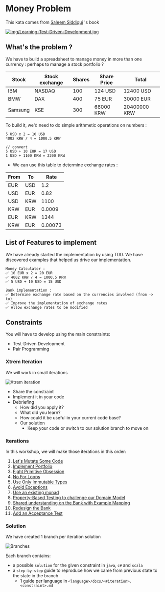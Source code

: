 # Money Problem
This kata comes from [Saleem Siddiqui](https://www.linkedin.com/in/ssiddiqui/) 's book

[![img/Learning-Test-Driven-Development.jpg](img/Learning-Test-Driven-Development.jpg)](https://www.oreilly.com/library/view/learning-test-driven-development/9781098106461/)

## What's the problem ?
We have  to build a spreadsheet to manage money in more than one currency : perhaps to manage a stock portfolio ?

| Stock | Stock exchange | Shares | Share Price | Total |
|---|---|---|---|---|
| IBM | NASDAQ | 100 | 124 USD | 12400 USD |
| BMW | DAX | 400 | 75 EUR | 30000 EUR |
| Samsung | KSE | 300 | 68000 KRW | 20400000 KRW |

To build it, we'd need to do simple arithmetic operations on numbers :

```text
5 USD x 2 = 10 USD
4002 KRW / 4 = 1000.5 KRW

// convert
5 USD + 10 EUR = 17 USD
1 USD + 1100 KRW = 2200 KRW
```

* We can use this table to determine exchange rates :

| From | To   | Rate    |
|------|------|---------|
| EUR  | USD  | 1.2     |
| USD  | EUR  | 0.82    |
| USD  | KRW  | 1100    |
| KRW  | EUR  | 0.0009  |
| EUR  | KRW  | 1344    |
| KRW  | EUR  | 0.00073 |

## List of Features to implement
We have already started the implementation by using TDD. We have discovered examples that helped us drive our implementation.

```text
Money Calculator :
✅ 10 EUR x 2 = 20 EUR
✅ 4002 KRW / 4 = 1000.5 KRW
✅ 5 USD + 10 USD = 15 USD

Bank implementation :
✅ Determine exchange rate based on the currencies involved (from -> to)
✅ Improve the implementation of exchange rates
✅ Allow exchange rates to be modified
```

## Constraints
You will have to develop using the main constraints:

- Test-Driven Development
- Pair Programming

### Xtrem Iteration
We will work in small iterations

![Xtrem iteration](img/xtrem-tdd.png)

- Share the constraint
- Implement it in your code
- Debriefing
	- How did you apply it?
	- What did you learn?
	- How could it be useful in your current code base?
	- Our solution
		- Keep your code or switch to our solution branch to move on

### Iterations
In this workshop, we will make those iterations in this order:

1. [Let's Mutate Some Code](facilitation/01.mutation-testing.md)
2. [Implement Portfolio](facilitation/02.portfolio.md)
3. [Fight Primitive Obsession](facilitation/03.no-primitive-types.md)
4. [No For Loops](facilitation/04.no-for-loops.md)
5. [Use Only Immutable Types](facilitation/05.only-immutable-types.md)
6. [Avoid Exceptions](facilitation/06.no-exception-authorized.md)
7. [Use an existing monad](facilitation/07.use-existing-monad.md)
8. [Property-Based Testing to challenge our Domain Model](facilitation/08.bank-properties.md)
9. [Shared understanding on the Bank with Example Mapping](facilitation/09.bank-example-mapping.md)
10. [Redesign the Bank](facilitation/10.redesign-bank.md)
11. [Add an Acceptance Test](facilitation/11.acceptance-tests.md)

### Solution
We have created 1 branch per iteration solution

![Branches](img/branches.png)

Each branch contains:
- a possible `solution` for the given constraint in `java`, `c#` and `scala`
- a `step-by-step` guide to reproduce how we came from previous state to the state in the branch
  - 1 guide per language in `<language>/docs/<#iteration>.<constraint>.md`
